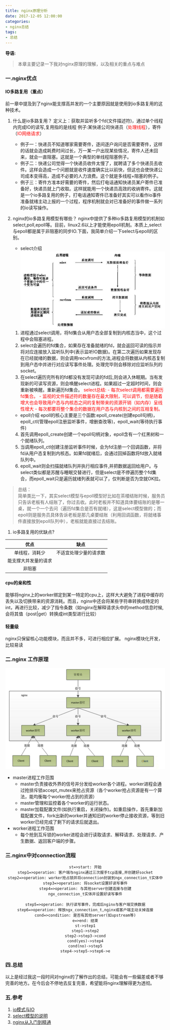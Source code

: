 ```yaml
---
title: nginx原理分析
date: 2017-12-05 12:00:00
categories: 
- nginx总结
tags:
- 总结
---
```

**导语:**
>本章主要记录一下我对nginx原理的理解，以及相关的重点与难点

### 一.nginx优点

#### IO多路复用（重点）
前一章中提及到了nginx能支撑高并发的一个主要原因就是使用到io多路复用的这种技术。

1.  什么是io多路复用？
定义上：获取并监听多个fd(文件描述符)，通过单个线程内完成IO的读写,复用指的是线程
例子:某快递公司快递员（<font color="red">处理线程</font>），寄件（<font color="red">IO网络请求</font>）
    * 例子一：快递员不知道哪家需要寄件，逐间逐户询问是否需要寄件，这样的话就会造成耗费时间过长，万一某一户出现某些情况，寄件人还未回来，就会一直阻塞。这就是一个典型的单线程阻塞例子。
    * 例子二：快递公司觉得一个快递员收件太慢了，就聘请了多个快递员去收件。这样会造成一个问题就是收件速度确实比以前快，但这也会使快递公司成本变得高，造成不必要的人力浪费。这个就是多线程+阻塞的例子。
    * 例子三：寄件方准本好需要的寄件，然后打电话通知快递员某户寄件已准备好，快递员就上门收取。这样就能用一个快递员高效的收纳寄件。这就是一个io多路复用的例子，打电话通知寄件已准备好其实可以看作io事件准备就绪主动上报的一个过程，程序机制就会对已准备好的事件做一系列的io读写操作。

1. nginx的io多路复用模型有哪些？
nginx中提供了多种io多路复用模型的机制如select,poll,epoll等。目前，linux2.6以上才能使用epoll机制。本质上,select与epoll都是属于非阻塞的同步IO.下面，我简单介绍一下select与epoll的区别。
    - select介绍
    ![selectIO模型图](/images/nginx/select.jpg)
    1. 进程通过select调用，将fd集合从用户态全部复制到内核态当中，这个过程中会阻塞进程。
    2. select会遍历的fd集合，如果存在准备就绪的fd，就会返回可读的指示并将对应连接放入监听队列中(表示监听IO数据)。在第二次遍历如果发现存在已经就绪的数据，则会调用recvfrom的方法,进程会将数据从内核态复制到用户态中并进行对应读写事件处理。处理完毕则会移除对应监听队列的socket。
    3. 在select遍历完所有的fd都没有发现可读的fd后,则会进入休眠期。当有发现新的可读写资源，则会唤醒select进程。如果超过一定超时时间，则会重新被唤醒。重新遍历fd集合。
        <span><font color="red">
        select总结:
            -  每次select调用都需要遍历fd集合。
            -  监视的文件描述符的数量存在最大限制，可以调节，但是随着增大也会导致用户态与内核态之间的复制带来的资源开销（如内存）呈线性增大
            -  每次都要将整个集合的数据在用户态与内核到之间的互相复制。
        </font></span>
        
    - epoll介绍
    epoll的核心主要是三个函数:epoll_create(创建epoll句柄)，epoll_ctl(管理epoll注册监听事件，增删查改等)，epoll_wait(等待执行事件)
    4. 首先调用epoll_create创建一个epoll句柄对象，epoll含有一个红黑树和一个就绪队列。
    5. 当调用epoll_ctl创建注册监听事件时候，会为fd注册一个回调函数，并将fd从用户态复制到内核态。如果fd就绪后，会通过回掉函数将fd放入就绪队列中。
    6. epoll_wait则会扫描就绪队列并执行相应事件,并把数据返回给用户。与select类似都是苏醒与睡眠交替进行，但是select是不停遍历整个fd集合，而epoll_wait只是遍历就绪列表就可以了，仅判断是否为空就OK拉。
> 总结：  
简单类比一下，其实select模型与epoll模型好比如在茶楼结账时候，服务员只告诉老板有人结账了，你过去收。此时老板并不知道具体要结账的是哪一桌，就一个一个去问（遍历fd集合是否有就绪），这是select模型做的；而epoll则是服务员具体告诉老板是那几桌要结账（利用回调函数，将就绪事件直接放到epoll队列中），老板就能直接过去结账。

1. io多路复用的优缺点?

| 优点 | 缺点 |
| :---: | :---: |
|单线程，消耗少|不适宜处理少量的请求数|
|能支撑大并发量的请求|
|非阻塞|

#### cpu的亲和性
能够将nginx上的worker绑定到某一特定的cpu上，这样大大避免了进程中缓存的丢失以及切换带来的资源消耗。而且，nginx中还会将某些字符串转换成特定的int，再进行比较，减少了指令条数（如nginx在解释请求头中的method信息时候,会将其值（post|get）转换成int类型进行比较）

#### 轻量级
nginx只保留核心功能模块，而且并不多，可进行相应扩展。
nginx模块化开发，比较易读

### 二.nginx 工作原理
![nginx工作图解](/images/nginx/worker.jpg)
- master进程工作范围
    -  master负责接收外界的信号并分发给worker各个进程。worker进程会通过抢排斥锁accept_mutex来抢占资源（各个worker抢占资源是有一个算法，能均衡每个worker抢占到的资源）
    -  master管理和监控着各个worker的运行状态。
    -  master加载配置文件(如执行重启，关闭操作)。如重启操作，首先重新加载配置文件，fork出新的worker并通知旧的worker停止接收资源，等到旧worker已经完成了剩下的请求后就退出。
- worker进程工作范围
    -  每个抢到互斥锁的worker进程会进行读取请求、解释请求、处理请求、产生数据、返回客户端的步骤。

### 三.nginx中对connection流程
<center>

```flow
st=>start: 开始
step1=>operation: 客户端与nginx通过三次握手tcp连接,并创建好socket
step2=>operation: worker抢占锁并将connection封装到ngx_connection_t实体中
step3=>operation: 将socket设置好读写事件
step4=>operation: 与其他server创建连接与创建
ngx_connection_t实体并设置好读写事件

step5=>operation: 执行读写事件，完成后nginx与客户端交换数据
step6=>operation: 释放ngx_connection_t,nginx或客户端主动关掉连接
cond=>condition: 是否有其他server(如upstream等)
e=>end: 结束
st->step1
step1->step2
step2->step3->cond
cond(yes)->step4
cond(no)->step5
step4->step5->step6->e
```
</center>

### 四.总结
以上是经过我这一段时间对nginx的了解作出的总结，可能会有一些偏差或者不够完善的地方。在今后会不停地去反复完善，希望能将nginx理解得更为透彻。

### 五.参考
1.  [io模式与IO](https://www.cnblogs.com/zingp/p/6863170.html)
2.  [select模型的说明](https://www.jianshu.com/p/edb9ddd51c3d)
3.  [nginx从入门到精通](http://tengine.taobao.org/book/)

